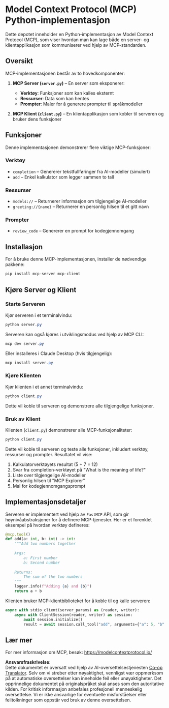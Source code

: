 <!--
CO_OP_TRANSLATOR_METADATA:
{
  "original_hash": "706b9b075dc484b73a053e6e9c709b4b",
  "translation_date": "2025-07-13T23:33:19+00:00",
  "source_file": "04-PracticalImplementation/samples/python/README.md",
  "language_code": "no"
}
-->
# Model Context Protocol (MCP) Python-implementasjon

Dette depotet inneholder en Python-implementasjon av Model Context Protocol (MCP), som viser hvordan man kan lage både en server- og klientapplikasjon som kommuniserer ved hjelp av MCP-standarden.

## Oversikt

MCP-implementasjonen består av to hovedkomponenter:

1. **MCP Server (`server.py`)** – En server som eksponerer:
   - **Verktøy**: Funksjoner som kan kalles eksternt
   - **Ressurser**: Data som kan hentes
   - **Prompter**: Maler for å generere prompter til språkmodeller

2. **MCP Klient (`client.py`)** – En klientapplikasjon som kobler til serveren og bruker dens funksjoner

## Funksjoner

Denne implementasjonen demonstrerer flere viktige MCP-funksjoner:

### Verktøy
- `completion` – Genererer tekstfullføringer fra AI-modeller (simulert)
- `add` – Enkel kalkulator som legger sammen to tall

### Ressurser
- `models://` – Returnerer informasjon om tilgjengelige AI-modeller
- `greeting://{name}` – Returnerer en personlig hilsen til et gitt navn

### Prompter
- `review_code` – Genererer en prompt for kodegjennomgang

## Installasjon

For å bruke denne MCP-implementasjonen, installer de nødvendige pakkene:

```powershell
pip install mcp-server mcp-client
```

## Kjøre Server og Klient

### Starte Serveren

Kjør serveren i et terminalvindu:

```powershell
python server.py
```

Serveren kan også kjøres i utviklingsmodus ved hjelp av MCP CLI:

```powershell
mcp dev server.py
```

Eller installeres i Claude Desktop (hvis tilgjengelig):

```powershell
mcp install server.py
```

### Kjøre Klienten

Kjør klienten i et annet terminalvindu:

```powershell
python client.py
```

Dette vil koble til serveren og demonstrere alle tilgjengelige funksjoner.

### Bruk av Klient

Klienten (`client.py`) demonstrerer alle MCP-funksjonaliteter:

```powershell
python client.py
```

Dette vil koble til serveren og teste alle funksjoner, inkludert verktøy, ressurser og prompter. Resultatet vil vise:

1. Kalkulatorverktøyets resultat (5 + 7 = 12)
2. Svar fra completion-verktøyet på "What is the meaning of life?"
3. Liste over tilgjengelige AI-modeller
4. Personlig hilsen til "MCP Explorer"
5. Mal for kodegjennomgangsprompt

## Implementasjonsdetaljer

Serveren er implementert ved hjelp av `FastMCP` API, som gir høynivåabstraksjoner for å definere MCP-tjenester. Her er et forenklet eksempel på hvordan verktøy defineres:

```python
@mcp.tool()
def add(a: int, b: int) -> int:
    """Add two numbers together
    
    Args:
        a: First number
        b: Second number
    
    Returns:
        The sum of the two numbers
    """
    logger.info(f"Adding {a} and {b}")
    return a + b
```

Klienten bruker MCP-klientbiblioteket for å koble til og kalle serveren:

```python
async with stdio_client(server_params) as (reader, writer):
    async with ClientSession(reader, writer) as session:
        await session.initialize()
        result = await session.call_tool("add", arguments={"a": 5, "b": 7})
```

## Lær mer

For mer informasjon om MCP, besøk: https://modelcontextprotocol.io/

**Ansvarsfraskrivelse**:  
Dette dokumentet er oversatt ved hjelp av AI-oversettelsestjenesten [Co-op Translator](https://github.com/Azure/co-op-translator). Selv om vi streber etter nøyaktighet, vennligst vær oppmerksom på at automatiske oversettelser kan inneholde feil eller unøyaktigheter. Det opprinnelige dokumentet på originalspråket skal anses som den autoritative kilden. For kritisk informasjon anbefales profesjonell menneskelig oversettelse. Vi er ikke ansvarlige for eventuelle misforståelser eller feiltolkninger som oppstår ved bruk av denne oversettelsen.